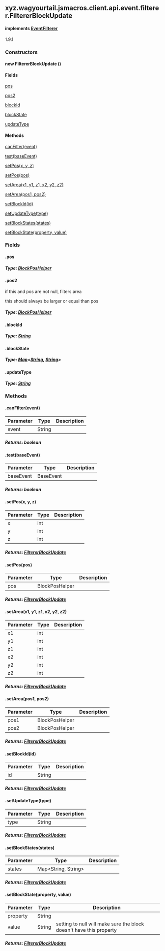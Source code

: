 

xyz.wagyourtail.jsmacros.client.api.event.filterer.FiltererBlockUpdate
----------------------------------------------------------------------

#### implements [EventFilterer](1.9.2/xyz/wagyourtail/jsmacros/core/event/EventFilterer.html)

1.9.1

### Constructors

#### new FiltererBlockUpdate ()




#### Fields

[pos](#pos)


[pos2](#pos2)


[blockId](#blockId)


[blockState](#blockState)


[updateType](#updateType)



#### Methods

[canFilter(event)](#canFilter-String-)


[test(baseEvent)](#test-BaseEvent-)


[setPos(x, y, z)](#setPos-int-int-int-)


[setPos(pos)](#setPos-BlockPosHelper-)


[setArea(x1, y1, z1, x2, y2, z2)](#setArea-int-int-int-int-int-int-)


[setArea(pos1, pos2)](#setArea-BlockPosHelper-BlockPosHelper-)


[setBlockId(id)](#setBlockId-String-)


[setUpdateType(type)](#setUpdateType-String-)


[setBlockStates(states)](#setBlockStates-Map-)


[setBlockState(property, value)](#setBlockState-String-String-)



### Fields

#### .pos


##### Type: [BlockPosHelper](1.9.2/xyz/wagyourtail/jsmacros/client/api/helpers/world/BlockPosHelper.html)



#### .pos2

if this and pos are not null, filters area  

this should always be larger or equal than pos


##### Type: [BlockPosHelper](1.9.2/xyz/wagyourtail/jsmacros/client/api/helpers/world/BlockPosHelper.html)



#### .blockId


##### Type: [String](https://docs.oracle.com/javase/8/docs/api/index.html?java/lang/String.html)



#### .blockState


##### Type: [Map](https://docs.oracle.com/javase/8/docs/api/index.html?java/util/Map.html)<[String](https://docs.oracle.com/javase/8/docs/api/index.html?java/lang/String.html), [String](https://docs.oracle.com/javase/8/docs/api/index.html?java/lang/String.html)>



#### .updateType


##### Type: [String](https://docs.oracle.com/javase/8/docs/api/index.html?java/lang/String.html)



### Methods

#### .canFilter(event)

| Parameter | Type | Description |
|---|---|---|
| event | String |  |

##### Returns: boolean



#### .test(baseEvent)

| Parameter | Type | Description |
|---|---|---|
| baseEvent | BaseEvent |  |

##### Returns: boolean



#### .setPos(x, y, z)

| Parameter | Type | Description |
|---|---|---|
| x | int |  |
| y | int |  |
| z | int |  |

##### Returns: [FiltererBlockUpdate](#)



#### .setPos(pos)

| Parameter | Type | Description |
|---|---|---|
| pos | BlockPosHelper |  |

##### Returns: [FiltererBlockUpdate](#)



#### .setArea(x1, y1, z1, x2, y2, z2)

| Parameter | Type | Description |
|---|---|---|
| x1 | int |  |
| y1 | int |  |
| z1 | int |  |
| x2 | int |  |
| y2 | int |  |
| z2 | int |  |

##### Returns: [FiltererBlockUpdate](#)



#### .setArea(pos1, pos2)

| Parameter | Type | Description |
|---|---|---|
| pos1 | BlockPosHelper |  |
| pos2 | BlockPosHelper |  |

##### Returns: [FiltererBlockUpdate](#)



#### .setBlockId(id)

| Parameter | Type | Description |
|---|---|---|
| id | String |  |

##### Returns: [FiltererBlockUpdate](#)



#### .setUpdateType(type)

| Parameter | Type | Description |
|---|---|---|
| type | String |  |

##### Returns: [FiltererBlockUpdate](#)



#### .setBlockStates(states)

| Parameter | Type | Description |
|---|---|---|
| states | Map<String, String> |  |

##### Returns: [FiltererBlockUpdate](#)



#### .setBlockState(property, value)

| Parameter | Type | Description |
|---|---|---|
| property | String |  |
| value | String | setting to null will make sure the block doesn't have this property |

##### Returns: [FiltererBlockUpdate](#)




